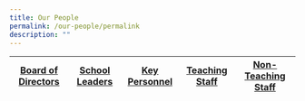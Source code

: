 ```yaml
---
title: Our People
permalink: /our-people/permalink
description: ""
---
```

| [Board of Directors](https://moe-crestsec-staging.netlify.app/board-of-directors/our-people/permalink) | [School Leaders](https://moe-crestsec-staging.netlify.app/school-leaders/our-people/permalink) | [Key Personnel](https://moe-crestsec-staging.netlify.app/key-personnel/our-people/permalink) | [Teaching Staff](https://moe-crestsec-staging.netlify.app/our-people/teaching-staff/permalink) | [Non-Teaching Staff](https://moe-crestsec-staging.netlify.app/administrative/our-people/non-teaching-staff/permalink) |
|:---:|:---:|:---:|:---:|:---:|